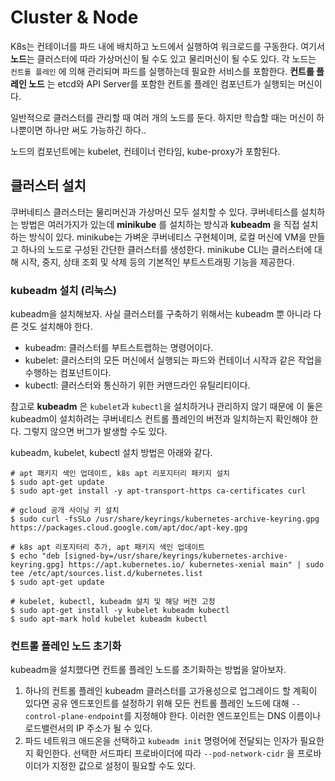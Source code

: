 # Cluster & Node

K8s는 컨테이너를 파드 내에 배치하고 노드에서 실행하여 워크로드를 구동한다. 여기서 **노드**는 클러스터에 따라 가상머신이 될 수도 있고 물리머신이 될 수도 있다. 각 노드는 `컨트롤 플레인` 에 의해 관리되며 파드를 실행하는데 필요한 서비스를 포함한다. **컨트롤 플레인 노드** 는 etcd와 API Server를 포함한 컨트롤 플레인 컴포넌트가 실행되는 머신이다.

일반적으로 클러스터를 관리할 때 여러 개의 노드를 둔다. 하지만 학습할 때는 머신이 하나뿐이면 하나만 써도 가능하긴 하다..

노드의 컴포넌트에는 kubelet, 컨테이너 런타임, kube-proxy가 포함된다.



## 클러스터 설치

쿠버네티스 클러스터는 물리머신과 가상머신 모두 설치할 수 있다. 쿠버네티스를 설치하는 방법은 여러가지가 있는데 **minikube** 를 설치하는 방식과 **kubeadm** 을 직접 설치하는 방식이 있다. minikube는 가벼운 쿠버네티스 구현체이며, 로컬 머신에 VM을 만들고 하나의 노드로 구성된 간단한 클러스터를 생성한다. minikube CLI는 클러스터에 대해 시작, 중지, 상태 조회 및 삭제 등의 기본적인 부트스트래핑 기능을 제공한다.



### kubeadm 설치 (리눅스)

kubeadm을 설치해보자. 사실 클러스터를 구축하기 위해서는 kubeadm 뿐 아니라 다른 것도 설치해야 한다.

* kubeadm: 클러스터를 부트스트랩하는 명령어이다.
* kubelet: 클러스터의 모든 머신에서 실행되는 파드와 컨테이너 시작과 같은 작업을 수행하는 컴포넌트이다.
* kubectl: 클러스터와 통신하기 위한 커맨드라인 유틸리티이다.

참고로 **kubeadm** 은 `kubelet`과 `kubectl`을 설치하거나 관리하지 않기 때문에 이 둘은 kubeadm이 설치하려는 쿠버네티스 컨트롤 플레인의 버전과 일치하는지 확인해야 한다. 그렇지 않으면 버그가 발생할 수도 있다. 

kubeadm, kubelet, kubectl 설치 방법은 아래와 같다.

```shell
# apt 패키지 색인 업데이트, k8s apt 리포지터리 패키지 설치
$ sudo apt-get update
$ sudo apt-get install -y apt-transport-https ca-certificates curl

# gcloud 공개 사이닝 키 설치
$ sudo curl -fsSLo /usr/share/keyrings/kubernetes-archive-keyring.gpg https://packages.cloud.google.com/apt/doc/apt-key.gpg

# k8s apt 리포지터리 추가, apt 패키지 색인 업데이트
$ echo "deb [signed-by=/usr/share/keyrings/kubernetes-archive-keyring.gpg] https://apt.kubernetes.io/ kubernetes-xenial main" | sudo tee /etc/apt/sources.list.d/kubernetes.list
$ sudo apt-get update

# kubelet, kubectl, kubeadm 설치 및 해당 버전 고정
$ sudo apt-get install -y kubelet kubeadm kubectl
$ sudo apt-mark hold kubelet kubeadm kubectl
```



### 컨트롤 플레인 노드 초기화

kubeadm을 설치했다면 컨트롤 플레인 노드를 초기화하는 방법을 알아보자.

1. 하나의 컨트롤 플레인 kubeadm 클러스터를 고가용성으로 업그레이드 할 계획이 있다면 공유 엔드포인트를 설정하기 위해  모든 컨트롤 플레인 노드에 대해 `--control-plane-endpoint`를 지정해야 한다. 이러한 엔드포인트는 DNS 이름이나 로드밸런서의 IP 주소가 될 수 있다.
2. 파드 네트워크 애드온을 선택하고 `kubeadm init` 명령어에 전달되는 인자가 필요한지 확인한다. 선택한 서드파티 프로바이더에 따라 `--pod-network-cidr` 을 프로바이더가 지정한 값으로 설정이 필요할 수도 있다.